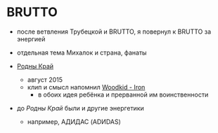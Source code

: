 # BRUTTO

- после ветвления Трубецкой и BRUTTO, я повернул к BRUTTO за энергией
- отдельная тема Михалок и страна, фанаты
- [Родны Край](https://www.youtube.com/watch?v=YX5UdrBozms)
  - август 2015
  - клип и смысл напомнил [Woodkid - Iron][iron]
    - в обоих идея ребёнка и прерванной им воинственности

- до _Родны Край_ были и другие энергетики
  - например, АДИДАС (ADИDAS)

[iron]: https://www.youtube.com/watch?v=vSkb0kDacjs
